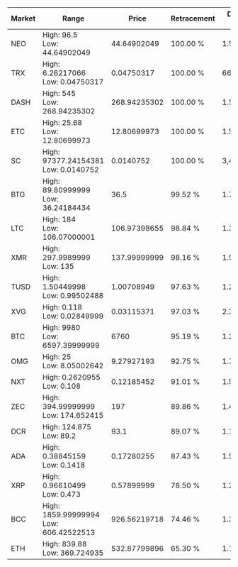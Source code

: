 | Market | Range | Price| Retracement | Doubles to 50% |
| --- | --- | --- | --- | --- |
| NEO | High: 96.5<br />Low: 44.64902049 | 44.64902049 | 100.00 % | 1.58 |
| TRX | High: 6.26217066<br />Low: 0.04750317 | 0.04750317 | 100.00 % | 66.41 |
| DASH | High: 545<br />Low: 268.94235302 | 268.94235302 | 100.00 % | 1.51 |
| ETC | High: 25.68<br />Low: 12.80699973 | 12.80699973 | 100.00 % | 1.50 |
| SC | High: 97377.24154381<br />Low: 0.0140752 | 0.0140752 | 100.00 % | 3,459,178.40 |
| BTG | High: 89.80999999<br />Low: 36.24184434 | 36.5 | 99.52 % | 1.73 |
| LTC | High: 184<br />Low: 106.07000001 | 106.97398655 | 98.84 % | 1.36 |
| XMR | High: 297.9989999<br />Low: 135 | 137.99999999 | 98.16 % | 1.57 |
| TUSD | High: 1.50449998<br />Low: 0.99502488 | 1.00708949 | 97.63 % | 1.24 |
| XVG | High: 0.118<br />Low: 0.02849999 | 0.03115371 | 97.03 % | 2.35 |
| BTC | High: 9980<br />Low: 6597.39999999 | 6760 | 95.19 % | 1.23 |
| OMG | High: 25<br />Low: 8.05002642 | 9.27927193 | 92.75 % | 1.78 |
| NXT | High: 0.2620955<br />Low: 0.108 | 0.12185452 | 91.01 % | 1.52 |
| ZEC | High: 394.99999999<br />Low: 174.652415 | 197 | 89.86 % | 1.45 |
| DCR | High: 124.875<br />Low: 89.2 | 93.1 | 89.07 % | 1.15 |
| ADA | High: 0.38845159<br />Low: 0.1418 | 0.17280255 | 87.43 % | 1.53 |
| XRP | High: 0.96610499<br />Low: 0.473 | 0.57899999 | 78.50 % | 1.24 |
| BCC | High: 1859.99999994<br />Low: 606.42522513 | 926.56219718 | 74.46 % | 1.33 |
| ETH | High: 839.88<br />Low: 369.724935 | 532.87799896 | 65.30 % | 1.13 |
